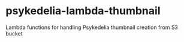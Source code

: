 # psykedelia-lambda-thumbnail
Lambda functions for handling Psykedelia thumbnail creation from S3 bucket
